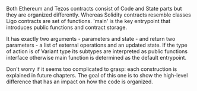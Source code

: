 Both Ethereum and Tezos contracts consist of Code and State parts but they are organized differently. Whereas Solidity contracts resemble classes Ligo contracts are set of functions. 'main' is the key entrypoint that introduces public functions and contract storage. 


It has exactly two arguments - parameters and state - and return two parameters - a list of external operations and an updated state. If the type of action is of Variant type its subtypes are interpreted as public functions interface otherwise main function is determined as the default entrypoint. 


Don't worry if it seems too complicated to grasp: each construction is explained in future chapters. The goal of this one is to show the high-level difference that has an impact on how the code is organized.